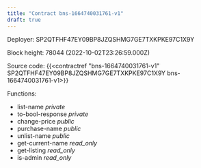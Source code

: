 ```yaml
---
title: "Contract bns-1664740031761-v1"
draft: true
---
```

Deployer: SP2QTFHF47EY09BP8JZQSHMG7GE7TXKPKE97C1X9Y


 



Block height: 78044 (2022-10-02T23:26:59.000Z)

Source code: {{<contractref "bns-1664740031761-v1" SP2QTFHF47EY09BP8JZQSHMG7GE7TXKPKE97C1X9Y bns-1664740031761-v1>}}

Functions:

* list-name _private_
* to-bool-response _private_
* change-price _public_
* purchase-name _public_
* unlist-name _public_
* get-current-name _read_only_
* get-listing _read_only_
* is-admin _read_only_
